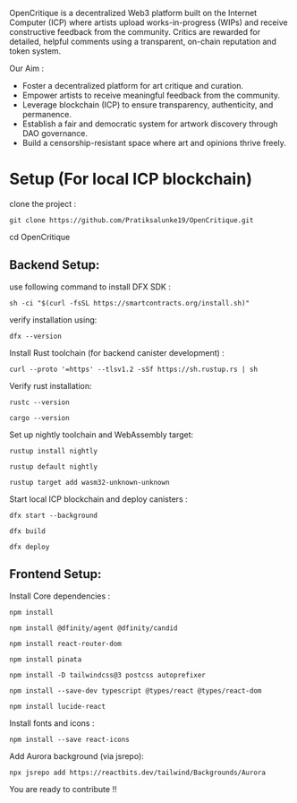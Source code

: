 OpenCritique is a decentralized Web3 platform built on the Internet Computer (ICP) where artists upload works-in-progress (WIPs) and receive constructive feedback from the community. Critics are rewarded for detailed, helpful comments using a transparent, on-chain reputation and token system.

Our Aim : 
- Foster a decentralized platform for art critique and curation.
-  Empower artists to receive meaningful feedback from the community.
-  Leverage blockchain (ICP) to ensure transparency, authenticity, and permanence.
-  Establish a fair and democratic system for artwork discovery through DAO governance.
-  Build a censorship-resistant space where art and opinions thrive freely.

# Setup (For local ICP blockchain)

clone the project : 

``` git clone https://github.com/Pratiksalunke19/OpenCritique.git ```

cd OpenCritique

## Backend Setup: 

use following command to install DFX SDK : 

```sh -ci "$(curl -fsSL https://smartcontracts.org/install.sh)"```

verify installation using: 

``` dfx --version ```

Install Rust toolchain (for backend canister development) : 

``` curl --proto '=https' --tlsv1.2 -sSf https://sh.rustup.rs | sh ```

Verify rust installation: 

``` rustc --version ```

``` cargo --version ```

Set up nightly toolchain and WebAssembly target:

``` rustup install nightly ```

``` rustup default nightly ```

``` rustup target add wasm32-unknown-unknown ``` 

Start local ICP blockchain and deploy canisters :

``` dfx start --background ``` 

``` dfx build ```

``` dfx deploy ```

## Frontend Setup: 

Install Core dependencies : 

``` npm install ```

```npm install @dfinity/agent @dfinity/candid```

```npm install react-router-dom```

```npm install pinata```

```npm install -D tailwindcss@3 postcss autoprefixer```

```npm install --save-dev typescript @types/react @types/react-dom```

```npm install lucide-react```

Install fonts and icons : 

``` npm install --save react-icons ```

Add Aurora background (via jsrepo):

``` npx jsrepo add https://reactbits.dev/tailwind/Backgrounds/Aurora ```

You are ready to contribute !!
